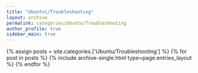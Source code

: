 ```yaml
---
title: "Ubuntu\/Troubleshooting"
layout: archive
permalink: categories/Ubuntu/Troubleshooting
author_profile: true
sidebar_main: true
---  
```



{% assign posts = site.categories.['Ubuntu/Troubleshooting'] %}
{% for post in posts %} {% include archive-single.html type=page.entries_layout %} {% endfor %}